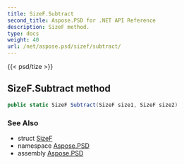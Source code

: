 ```yaml
---
title: SizeF.Subtract
second_title: Aspose.PSD for .NET API Reference
description: SizeF method. 
type: docs
weight: 40
url: /net/aspose.psd/sizef/subtract/
---
```

{{< psd/tize >}}
## SizeF.Subtract method

```csharp
public static SizeF Subtract(SizeF size1, SizeF size2)
```

### See Also

* struct [SizeF](../)
* namespace [Aspose.PSD](../../sizef/)
* assembly [Aspose.PSD](../../../)


